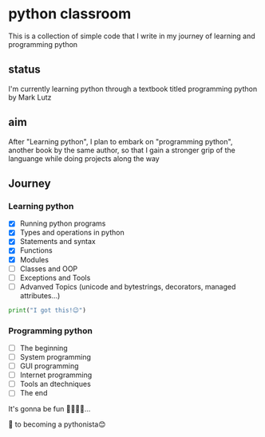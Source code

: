 # python classroom

This is a collection of simple code that I write in my journey of learning and programming python

## status

I'm currently learning python through a textbook titled programming python by Mark Lutz

## aim

After "Learning python", I plan to embark on "programming python", another book by the same author, so that I gain a stronger grip of the languange while doing projects along the way

## Journey

### Learning python

- [x] Running python programs
- [x] Types and operations in python
- [x] Statements and syntax
- [x] Functions
- [x] Modules
- [ ] Classes and OOP
- [ ] Exceptions and Tools
- [ ] Advanved Topics (unicode and bytestrings, decorators, managed attributes...)

```python
print("I got this!😉")
```

### Programming python

- [ ] The beginning
- [ ] System programming
- [ ] GUI programming
- [ ] Internet programming
- [ ] Tools an dtechniques
- [ ] The end

It's gonna be fun 🥳🥳🥳🥳...

🍻 to becoming a pythonista😊
